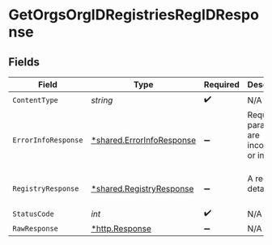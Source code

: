 # GetOrgsOrgIDRegistriesRegIDResponse


## Fields

| Field                                                                 | Type                                                                  | Required                                                              | Description                                                           |
| --------------------------------------------------------------------- | --------------------------------------------------------------------- | --------------------------------------------------------------------- | --------------------------------------------------------------------- |
| `ContentType`                                                         | *string*                                                              | :heavy_check_mark:                                                    | N/A                                                                   |
| `ErrorInfoResponse`                                                   | [*shared.ErrorInfoResponse](../../models/shared/errorinforesponse.md) | :heavy_minus_sign:                                                    | Request parameters are incomplete or invalid.<br/><br/>               |
| `RegistryResponse`                                                    | [*shared.RegistryResponse](../../models/shared/registryresponse.md)   | :heavy_minus_sign:                                                    | A registry details.<br/><br/>                                         |
| `StatusCode`                                                          | *int*                                                                 | :heavy_check_mark:                                                    | N/A                                                                   |
| `RawResponse`                                                         | [*http.Response](https://pkg.go.dev/net/http#Response)                | :heavy_minus_sign:                                                    | N/A                                                                   |